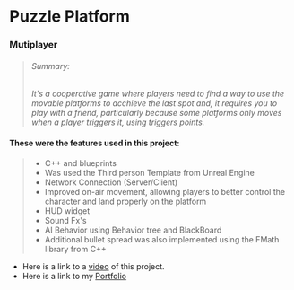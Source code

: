 # Puzzle Platform

### Mutiplayer

> ###### Summary:
> *It's a cooperative game where players need to find a way to use the movable platforms to acchieve the last spot and,
it requires you to play with a friend, particularly because some platforms only moves when a player triggers it, using triggers points.*

#### These were the features used in this project:

> - C++ and blueprints
> - Was used the Third person Template from Unreal Engine
> - Network Connection (Server/Client)
> - Improved on-air movement, allowing players to better control the character and land properly on the platform
> - HUD widget
> - Sound Fx's
> - AI Behavior using Behavior tree and BlackBoard
> - Additional bullet spread was also implemented using the FMath library from C++

- Here is a link to a [video](https://drive.google.com/file/d/1w6okmhePdC4LnyNggRSMaCoIHRCuKRnf/view) of this project.
- Here is a link to my [Portfolio](https://wandin.github.io/portfoliogithub.io/)
